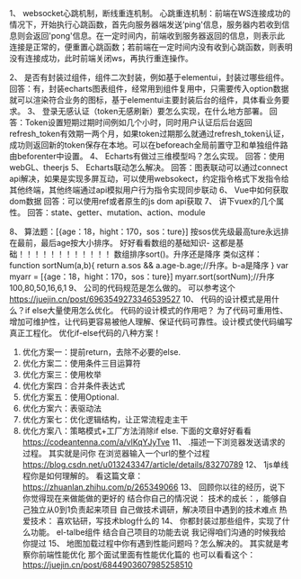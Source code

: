 1、  websocket心跳机制，断线重连机制。
心跳重连机制：前端在WS连接成功的情况下，开始执行心跳函数，首先向服务器端发送‘ping'信息，服务器内若收到信息则会返回'pong'信息。在一定时间内，前端收到服务器返回的信息，则表示此连接是正常的，便重置心跳函数；若前端在一定时间内没有收到心跳函数，则表明没有连接成功，此时前端关闭ws，再执行重连操作。

2、  是否有封装过组件，组件二次封装，例如基于elementui，封装过哪些组件。
回答：有，封装echarts图表组件，经常用到组件复用中，只需要传入option数据就可以渲染符合业务的图标，基于elementui主要封装后台的组件，具体看业务要求。
3、  登录无感认证（token无感刷新）要怎么实现，在什么地方部署。
回答：Token设置短期过期时间例如几个小时，同时用户认证后后台返回refresh_token有效期一两个月，如果token过期那么就通过refresh_token认证，成功则返回新的token保存在本地。可以在beforeach全局前置守卫和单独组件路由beforenter中设置。
4、  Echarts有做过三维模型吗？怎么实现。
回答：使用webGL、theerjs
5、  Echarts联动怎么解决。
回答：图表联动可以通过connect api解决，如果是实现多屏互动，可以使用websokect，约定指令格式下发指令给其他终端，其他终端通过api模拟用户行为指令实现同步联动
6、  Vue中如何获取dom数据
回答：可以使用ref或者原生的js dom api获取
7、  讲下vuex的几个属性。
回答：state、getter、mutation、action、module

8、  算法题：[{age：18，hight：170，sos：ture}] 按sos优先级最高ture永远排在最前，最后age按大小排序。
好好看看数组的基础知识- 这都是基础！！！！！！！！！！！！
数组排序sort()。升序还是降序 
类似这样：
function sortNum(a,b){
return a.sos && a.age-b.age;//升序。b-a是降序
}
var myarr = [{age：18，hight：170，sos：ture}] 
myarr.sort(sortNum);//升序100,80,50,16,6,1
9、  公司的代码规范是怎么做的。
可以参考这个
https://juejin.cn/post/6963549273346539527
10、  代码的设计模式是用什么？if else大量使用怎么优化。
代码的设计模式的作用吧？
为了代码可重用性、增加可维护性，让代码更容易被他人理解、保证代码可靠性。设计模式使代码编写真正工程化。
优化if-else代码的八种方案！
1.  优化方案一：提前return，去除不必要的else.
2.  优化方案二：使用条件三目运算符
3.  优化方案三：使用枚举
4.  优化方案四：合并条件表达式
5.  优化方案五：使用Optional.
6.  优化方案六：表驱动法
7.  优化方案七：优化逻辑结构，让正常流程走主干
8.  优化方案八：策略模式+工厂方法消除if else.
下面的文章好好看看
https://codeantenna.com/a/vlKqYJyTve
11、  .描述一下浏览器发送请求的过程。
其实就是问你 在浏览器输入一个url的整个过程
https://blog.csdn.net/u013243347/article/details/83270789
12、  1js单线程你是如何理解的。
看这篇文章：https://zhuanlan.zhihu.com/p/265349066
13、  回顾你以往的经历，说下你觉得现在来做能做的更好的
结合你自己的情况说：
技术的成长：，能够自己独立从0到1负责起来项目
自己做技术调研，解决项目中遇到的技术难点
热爱技术： 喜欢钻研，写技术blog什么的
14、  你都封装过那些组件，实现了什么功能。
el-talbe组件 结合自己项目的功能去说 我记得咱们沟通的时候我给你提过
15、  地图加载过程中你有遇到性能问题吗？怎么解决的。
其实就是考察你前端性能优化 那个面试里面有性能优化篇的
也可以看看这个：https://juejin.cn/post/6844903607985258510
